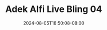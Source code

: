 --- 
title: "Adek Alfi Live Bling 04"
description: "video   Adek Alfi Live Bling 04 simontok durasi panjang baru"
date: 2024-08-05T18:50:08-08:00
file_code: "a7wgw9ugkdjg"
draft: false
cover: "7k3bzdeypnvgdo0z.jpg"
tags: ["Adek", "Alfi", "Live", "Bling", "bokep-indo", "bokep-viral", "bokep-ig"]
length: 1801
fld_id: "1483121"
foldername: "Alfi"
categories: ["Alfi"]
views: 0
---